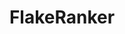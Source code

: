---
title: "FlakeRanker"
description: "Automated Labeling and Prioritization of Flaky Job Failure Categories"
authors: Henri Aïdasso
year: 2025
venue: "Accepted at the ACM/IEEE 47th International Conference on Software Engineering, Artifact Evaluation (ICSE '25) &nbsp;"
links:
    - name: "doi.org"
      url: https://doi.org/10.6084/m9.figshare.28092884
    - name: "github.com"
      url: https://github.com/ahenrij/flaky-job-failures-prioritization
    - name: "pypi.org"
      url: https://pypi.org/project/flakeranker
---